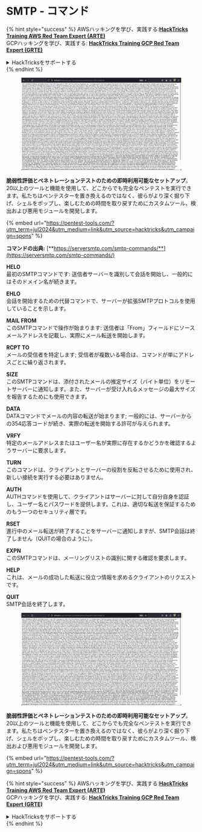 # SMTP - コマンド

{% hint style="success" %}
AWSハッキングを学び、実践する:<img src="/.gitbook/assets/arte.png" alt="" data-size="line">[**HackTricks Training AWS Red Team Expert (ARTE)**](https://training.hacktricks.xyz/courses/arte)<img src="/.gitbook/assets/arte.png" alt="" data-size="line">\
GCPハッキングを学び、実践する: <img src="/.gitbook/assets/grte.png" alt="" data-size="line">[**HackTricks Training GCP Red Team Expert (GRTE)**<img src="/.gitbook/assets/grte.png" alt="" data-size="line">](https://training.hacktricks.xyz/courses/grte)

<details>

<summary>HackTricksをサポートする</summary>

* [**サブスクリプションプラン**](https://github.com/sponsors/carlospolop)を確認してください!
* **💬 [**Discordグループ**](https://discord.gg/hRep4RUj7f)または[**Telegramグループ**](https://t.me/peass)に参加するか、**Twitter** 🐦 [**@hacktricks\_live**](https://twitter.com/hacktricks\_live)**をフォローしてください。**
* **[**HackTricks**](https://github.com/carlospolop/hacktricks)および[**HackTricks Cloud**](https://github.com/carlospolop/hacktricks-cloud)のGitHubリポジトリにPRを提出してハッキングトリックを共有してください。**

</details>
{% endhint %}

<figure><img src="../../.gitbook/assets/image (14) (1).png" alt=""><figcaption></figcaption></figure>

**脆弱性評価とペネトレーションテストのための即時利用可能なセットアップ**。20以上のツールと機能を使用して、どこからでも完全なペンテストを実行できます。私たちはペンテスターを置き換えるのではなく、彼らがより深く掘り下げ、シェルをポップし、楽しむための時間を取り戻すためにカスタムツール、検出および悪用モジュールを開発します。

{% embed url="https://pentest-tools.com/?utm_term=jul2024&utm_medium=link&utm_source=hacktricks&utm_campaign=spons" %}

**コマンドの出典:** [**https://serversmtp.com/smtp-commands/**](https://serversmtp.com/smtp-commands/)

**HELO**\
最初のSMTPコマンドです: 送信者サーバーを識別して会話を開始し、一般的にはそのドメイン名が続きます。

**EHLO**\
会話を開始するための代替コマンドで、サーバーが拡張SMTPプロトコルを使用していることを示します。

**MAIL FROM**\
このSMTPコマンドで操作が始まります: 送信者は「From」フィールドにソースメールアドレスを記載し、実際にメール転送を開始します。

**RCPT TO**\
メールの受信者を特定します; 受信者が複数いる場合は、コマンドが単にアドレスごとに繰り返されます。

**SIZE**\
このSMTPコマンドは、添付されたメールの推定サイズ（バイト単位）をリモートサーバーに通知します。また、サーバーが受け入れるメッセージの最大サイズを報告するためにも使用できます。

**DATA**\
DATAコマンドでメールの内容の転送が始まります; 一般的には、サーバーからの354応答コードが続き、実際の転送を開始する許可が与えられます。

**VRFY**\
特定のメールアドレスまたはユーザー名が実際に存在するかどうかを確認するようサーバーに要求します。

**TURN**\
このコマンドは、クライアントとサーバーの役割を反転させるために使用され、新しい接続を実行する必要はありません。

**AUTH**\
AUTHコマンドを使用して、クライアントはサーバーに対して自分自身を認証し、ユーザー名とパスワードを提供します。これは、適切な転送を保証するためのもう一つのセキュリティ層です。

**RSET**\
進行中のメール転送が終了することをサーバーに通知しますが、SMTP会話は終了しません（QUITの場合のように）。

**EXPN**\
このSMTPコマンドは、メーリングリストの識別に関する確認を要求します。

**HELP**\
これは、メールの成功した転送に役立つ情報を求めるクライアントのリクエストです。

**QUIT**\
SMTP会話を終了します。

<figure><img src="../../.gitbook/assets/image (14) (1).png" alt=""><figcaption></figcaption></figure>

**脆弱性評価とペネトレーションテストのための即時利用可能なセットアップ**。20以上のツールと機能を使用して、どこからでも完全なペンテストを実行できます。私たちはペンテスターを置き換えるのではなく、彼らがより深く掘り下げ、シェルをポップし、楽しむための時間を取り戻すためにカスタムツール、検出および悪用モジュールを開発します。

{% embed url="https://pentest-tools.com/?utm_term=jul2024&utm_medium=link&utm_source=hacktricks&utm_campaign=spons" %}

{% hint style="success" %}
AWSハッキングを学び、実践する:<img src="/.gitbook/assets/arte.png" alt="" data-size="line">[**HackTricks Training AWS Red Team Expert (ARTE)**](https://training.hacktricks.xyz/courses/arte)<img src="/.gitbook/assets/arte.png" alt="" data-size="line">\
GCPハッキングを学び、実践する: <img src="/.gitbook/assets/grte.png" alt="" data-size="line">[**HackTricks Training GCP Red Team Expert (GRTE)**<img src="/.gitbook/assets/grte.png" alt="" data-size="line">](https://training.hacktricks.xyz/courses/grte)

<details>

<summary>HackTricksをサポートする</summary>

* [**サブスクリプションプラン**](https://github.com/sponsors/carlospolop)を確認してください!
* **💬 [**Discordグループ**](https://discord.gg/hRep4RUj7f)または[**Telegramグループ**](https://t.me/peass)に参加するか、**Twitter** 🐦 [**@hacktricks\_live**](https://twitter.com/hacktricks\_live)**をフォローしてください。**
* **[**HackTricks**](https://github.com/carlospolop/hacktricks)および[**HackTricks Cloud**](https://github.com/carlospolop/hacktricks-cloud)のGitHubリポジトリにPRを提出してハッキングトリックを共有してください。**

</details>
{% endhint %}
